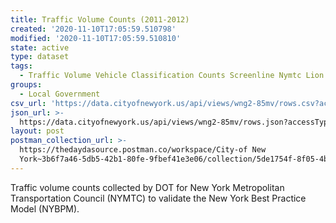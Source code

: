 ```yaml
---
title: Traffic Volume Counts (2011-2012)
created: '2020-11-10T17:05:59.510798'
modified: '2020-11-10T17:05:59.510810'
state: active
type: dataset
tags:
  - Traffic Volume Vehicle Classification Counts Screenline Nymtc Lion
groups:
  - Local Government
csv_url: 'https://data.cityofnewyork.us/api/views/wng2-85mv/rows.csv?accessType=DOWNLOAD'
json_url: >-
  https://data.cityofnewyork.us/api/views/wng2-85mv/rows.json?accessType=DOWNLOAD
layout: post
postman_collection_url: >-
  https://thedaydasource.postman.co/workspace/City-of New
  York~3b6f7a46-5db5-42b1-80fe-9fbef41e3e06/collection/5de1754f-8f05-4bfe-a674-a65df683c7b0
---
```

Traffic volume counts collected by DOT for New York Metropolitan Transportation Council (NYMTC) to validate the New York Best Practice Model (NYBPM).
